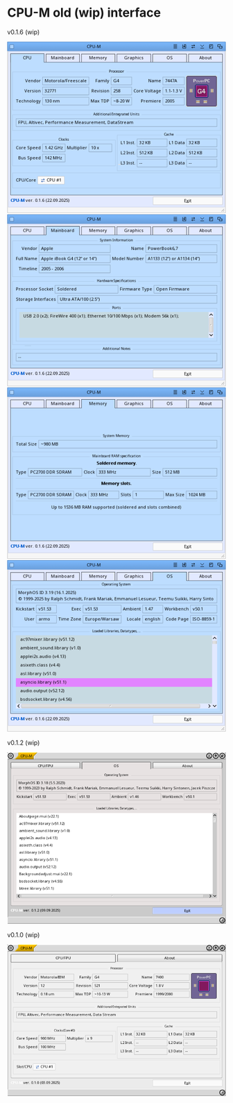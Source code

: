 # CPU-M old (wip) interface

v0.1.6 (wip)

![CPU-M v0.1.6](/docs/assets/CPU-M.wip.0.1.6.cpu.png)
![CPU-M v0.1.6](/docs/assets/CPU-M.wip.0.1.6.mainboard.png)
![CPU-M v0.1.6](/docs/assets/CPU-M.wip.0.1.6.memory.png)
![CPU-M v0.1.6](/docs/assets/CPU-M.wip.0.1.6.os.png)

v0.1.2 (wip)

![CPU-M v0.1.2](/docs/assets/CPU-M.wip.0.1.2.png)

v0.1.0 (wip)

![CPU-M v0.1.0](/docs/assets/CPU-M.wip.0.1.0.png)
